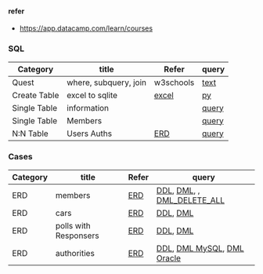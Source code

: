 #### refer 
- https://app.datacamp.com/learn/courses

### SQL
| Category | title | Refer | query |
| ----- | --- | ------ | ------ |
| Quest | where, subquery, join | w3schools | [text](./queries/quests) |
| Create Table | excel to sqlite | [excel](./queries/codes/datasets_template.xlsx) | [py](./queries/codes/excel_sheet_to_sqlite.py) |
| Single Table | information |  | [query](./queries/information.sql) |
| Single Table | Members |  | [query](./queries/members.sql) |
| N:N Table | Users Auths | [ERD](https://github.com/yojulab/learn_ERDs/blob/main/projects/excel_erds/Users_Auths.vuerd) | [query](./queries/Users_Auths_query.sql) |

### Cases
| Category | title | Refer | query |
| ----- | --- | ------ | ------ |
| ERD | members | [ERD](./cases/db_members/Members.vuerd) | [DDL](./cases/db_members/DDL.sql), [DML](./cases/db_members/DML.sql), , [DML_DELETE_ALL](./cases/db_members/DML_DELETE_ALL.sql) |
| ERD | cars | [ERD](./cases/db_cars/Cars.vuerd) | [DDL](./cases/db_cars/DDL.sql), [DML](./cases/db_cars/DML.sql) |
| ERD | polls with Responsers |[ERD](./cases/db_pollswithresponsers/pollswithresponsers.vuerd) | [DDL](./cases/db_pollswithresponsers/DDL.sql), [DML](./cases/db_pollswithresponsers/DML.sql) |
| ERD | authorities | [ERD](./cases/db_authority/authorities.vuerd) | [DDL](./cases/db_authority/DDL.sql), [DML MySQL](./cases/db_authority/DML/00.merge_all_data_MySQL.sql), [DML Oracle](./cases/db_authority/DML/00.merge_all_data_Oracle.sql)|

